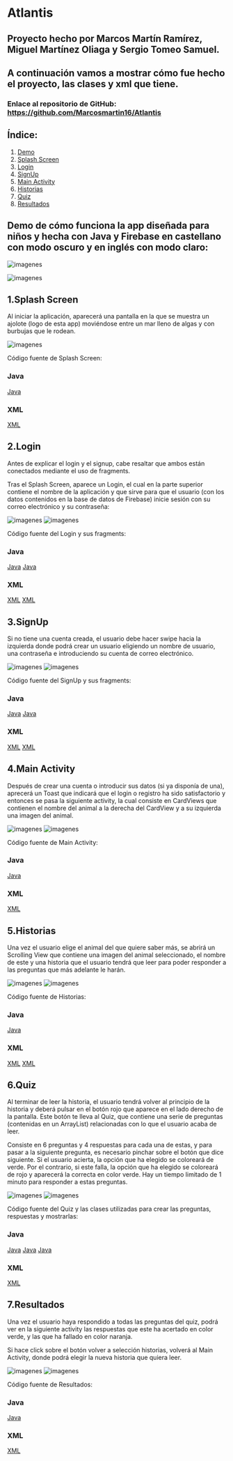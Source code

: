 # Atlantis

## Proyecto hecho por Marcos Martín Ramírez, Miguel Martínez Oliaga y Sergio Tomeo Samuel.

## A continuación vamos a mostrar cómo fue hecho el proyecto, las clases y xml que tiene.

### Enlace al repositorio de GitHub: https://github.com/Marcosmartin16/Atlantis

## **Índice:**

1. [Demo](#demo)
2. [Splash Screen](#SS)
3. [Login](#L)
4. [SignUp](#S)
5. [Main Activity](#MA)
6. [Historias](#H)
7. [Quiz](#Q)
8. [Resultados](#R)

## Demo de cómo funciona la app diseñada para niños y hecha con Java y Firebase en castellano con modo oscuro y en inglés con modo claro:<a name="demo"></a>

![imagenes](https://github.com/Marcosmartin16/Atlantis/blob/Sergio/imagenes/DemoCastellano_tema_oscuro_Atlantis.gif)

![imagenes](https://github.com/Marcosmartin16/Atlantis/blob/Sergio/imagenes/DemoInglés_tema_claro_Atlantis.gif)

## 1.Splash Screen<a name="SS"></a>

Al iniciar la aplicación, aparecerá una pantalla en la que se muestra un ajolote (logo de esta app)
moviéndose entre un mar lleno de algas y con burbujas que le rodean.

![imagenes](https://github.com/Marcosmartin16/Atlantis/blob/Sergio/imagenes/splash_screen.PNG)

Código fuente de Splash Screen:

### Java

[Java](https://github.com/Marcosmartin16/Atlantis/blob/master/app/src/main/java/com/sermami/atlantis/SplashScreen.java)

### XML

[XML](https://github.com/Marcosmartin16/Atlantis/blob/master/app/src/main/res/layout/splash_screen.xml)

## 2.Login<a name="L"></a>

Antes de explicar el login y el signup, cabe resaltar que ambos están conectados mediante el uso de
fragments.

Tras el Splash Screen, aparece un Login, el cual en la parte superior contiene el nombre de la
aplicación y que sirve para que el usuario (con los datos contenidos en la base de datos de
Firebase) inicie sesión con su correo electrónico y su contraseña:

![imagenes](https://github.com/Marcosmartin16/Atlantis/blob/Sergio/imagenes/CO_Login.PNG)
![imagenes](https://github.com/Marcosmartin16/Atlantis/blob/Sergio/imagenes/IC_Login.PNG)

Código fuente del Login y sus fragments:

### Java

[Java](https://github.com/Marcosmartin16/Atlantis/blob/master/app/src/main/java/com/sermami/atlantis/SecondActivity.java)
[Java](https://github.com/Marcosmartin16/Atlantis/blob/master/app/src/main/java/com/sermami/atlantis/fragments/LoginFragment.java)

### XML

[XML](https://github.com/Marcosmartin16/Atlantis/blob/master/app/src/main/res/layout/login_fragment.xml)
[XML](https://github.com/Marcosmartin16/Atlantis/blob/master/app/src/main/res/layout/activity_second.xml)

## 3.SignUp<a name="S"></a>

Si no tiene una cuenta creada, el usuario debe hacer swipe hacia la izquierda donde podrá crear un
usuario eligiendo un nombre de usuario, una contraseña e introduciendo su cuenta de correo
electrónico.

![imagenes](https://github.com/Marcosmartin16/Atlantis/blob/Sergio/imagenes/CO_SignUp.PNG)
![imagenes](https://github.com/Marcosmartin16/Atlantis/blob/Sergio/imagenes/IC_SignUp.PNG)

Código fuente del SignUp y sus fragments:

### Java

[Java](https://github.com/Marcosmartin16/Atlantis/blob/master/app/src/main/java/com/sermami/atlantis/SecondActivity.java)
[Java](https://github.com/Marcosmartin16/Atlantis/blob/master/app/src/main/java/com/sermami/atlantis/fragments/SignUpFragment.java)

### XML

[XML](https://github.com/Marcosmartin16/Atlantis/blob/master/app/src/main/res/layout/signup_fragment.xml)
[XML](https://github.com/Marcosmartin16/Atlantis/blob/master/app/src/main/res/layout/activity_second.xml)

## 4.Main Activity<a name="MA"></a>

Después de crear una cuenta o introducir sus datos (si ya disponía de una), aprecerá un Toast que
indicará que el login o registro ha sido satisfactorio y entonces se pasa la siguiente activity, la
cual consiste en CardViews que contienen el nombre del animal a la derecha del CardView y a su
izquierda una imagen del animal.

![imagenes](https://github.com/Marcosmartin16/Atlantis/blob/Sergio/imagenes/CO_ActivityMain.PNG)
![imagenes](https://github.com/Marcosmartin16/Atlantis/blob/Sergio/imagenes/IC_ActivityMain.PNG)

Código fuente de Main Activity:

### Java

[Java](https://github.com/Marcosmartin16/Atlantis/blob/master/app/src/main/java/com/sermami/atlantis/MainActivity.java)

### XML

[XML](https://github.com/Marcosmartin16/Atlantis/blob/master/app/src/main/res/layout/activity_main.xml)

## 5.Historias<a name="H"></a>

Una vez el usuario elige el animal del que quiere saber más, se abrirá un Scrolling View que
contiene una imagen del animal seleccionado, el nombre de este y una historia que el usuario tendrá
que leer para poder responder a las preguntas que más adelante le harán.

![imagenes](https://github.com/Marcosmartin16/Atlantis/blob/Sergio/imagenes/CO_Historia.PNG)
![imagenes](https://github.com/Marcosmartin16/Atlantis/blob/Sergio/imagenes/IC_Historia.PNG)

Código fuente de Historias:

### Java

[Java](https://github.com/Marcosmartin16/Atlantis/blob/master/app/src/main/java/com/sermami/atlantis/HistoriaActivity.java)

### XML

[XML](https://github.com/Marcosmartin16/Atlantis/blob/master/app/src/main/res/layout/activity_scrolling.xml)
[XML](https://github.com/Marcosmartin16/Atlantis/blob/master/app/src/main/res/layout/content_scrolling.xml)

## 6.Quiz<a name="Q"></a>

Al terminar de leer la historia, el usuario tendrá volver al principio de la historia y deberá
pulsar en el botón rojo que aparece en el lado derecho de la pantalla. Este botón te lleva al Quiz,
que contiene una serie de preguntas (contenidas en un ArrayList) relacionadas con lo que el usuario acaba de leer.

Consiste en 6 preguntas y 4 respuestas para cada una de estas, y para pasar a la siguiente pregunta,
es necesario pinchar sobre el botón que dice siguiente. Si el usuario acierta, la opción que ha
elegido se coloreará de verde. Por el contrario, si este falla, la opción que ha elegido se
coloreará de rojo y aparecerá la correcta en color verde. Hay un tiempo limitado de 1 minuto para
responder a estas preguntas.

![imagenes](https://github.com/Marcosmartin16/Atlantis/blob/Sergio/imagenes/CO_Quiz.PNG)
![imagenes](https://github.com/Marcosmartin16/Atlantis/blob/Sergio/imagenes/IC_Quiz.PNG)

Código fuente del Quiz y las clases utilizadas para crear las preguntas, respuestas y mostrarlas:

### Java

[Java](https://github.com/Marcosmartin16/Atlantis/blob/master/app/src/main/java/com/sermami/atlantis/ArrayListPreguntas.java)
[Java](https://github.com/Marcosmartin16/Atlantis/blob/master/app/src/main/java/com/sermami/atlantis/ListaPreguntas.java)
[Java](https://github.com/Marcosmartin16/Atlantis/blob/master/app/src/main/java/com/sermami/atlantis/QuizActivity.java)

### XML

[XML](https://github.com/Marcosmartin16/Atlantis/blob/master/app/src/main/res/layout/activity_quiz.xml)

## 7.Resultados<a name="R"></a>

Una vez el usuario haya respondido a todas las preguntas del quiz, podrá ver en la siguiente
activity las respuestas que este ha acertado en color verde, y las que ha fallado en color naranja.

Si hace click sobre el botón volver a selección historias, volverá al Main Activity, donde podrá
elegir la nueva historia que quiera leer.

![imagenes](https://github.com/Marcosmartin16/Atlantis/blob/Sergio/imagenes/CO_ActivityMain.PNG)
![imagenes](https://github.com/Marcosmartin16/Atlantis/blob/Sergio/imagenes/IC_ActivityMain.PNG)

Código fuente de Resultados:

### Java

[Java](https://github.com/Marcosmartin16/Atlantis/blob/master/app/src/main/java/com/sermami/atlantis/ResultadosQuiz.java)

### XML

[XML](https://github.com/Marcosmartin16/Atlantis/blob/master/app/src/main/res/layout/activity_quiz_resultados.xml)





